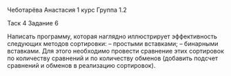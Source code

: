 Чеботарёва Анастасия 1 курс Группа 1.2

Таск 4 Задание 6

Написать программу, которая наглядно иллюстрирует эффективность следующих методов сортировки:
– простыми вставками;
– бинарными вставками.
Для этого необходимо провести сравнение этих сортировок по количеству сравнений
и по количеству обменов (добавить подсчет сравнений и обменов в реализацию сортировок).
